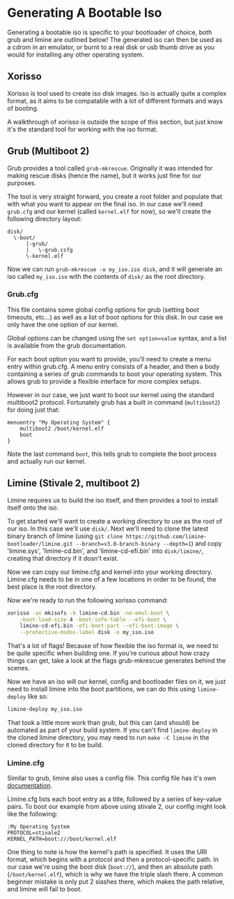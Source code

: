 # Generating A Bootable Iso
Generating a bootable iso is specific to your bootloader of choice, both grub and limine are outlined below!
The generated iso can then be used as a cdrom in an emulator, or burnt to a real disk or usb thumb drive as you would for installing any other operating system.

## Xorisso
Xorisso is tool used to create iso disk images. Iso is actually quite a complex format, as it aims to be compatable with a lot of different formats and ways of booting.

A walkthrough of xorisso is outside the scope of this section, but just know it's the standard tool for working with the iso format.

## Grub (Multiboot 2)
Grub provides a tool called `grub-mkrescue`. Originally it was intended for making rescue disks (hence the name), but it works just fine for our purposes.

The tool is very straight forward, you create a root folder and populate that with what you want to appear on the final iso. In our case we'll need `grub.cfg` and our kernel (called `kernel.elf` for now), so we'll create the following directory layout:

```
disk/
  \-boot/
      |-grub/
      |   \-grub.csfg
      \-kernel.elf
```

Now we can run `grub-mkrescue -o my_iso.iso disk`, and it will generate an iso called `my_iso.iso` with the contents of `disk/` as the root directory.

### Grub.cfg
This file contains some global config options for grub (setting boot timeouts, etc...) as well as a list of boot options for this disk. In our case we only have the one option of our kernel. 

Global options can be changed using the `set option=value` syntax, and a list is available from the grub documentation.

For each boot option you want to provide, you'll need to create a menu entry within grub.cfg. A menu entry consists of a header, and then a body containing a series of grub commands to boot your operating system. This allows grub to provide a flexible interface for more complex setups. 

However in our case, we just want to boot our kernel using the standard multiboot2 protocol. Fortunately grub has a built in command (`multiboot2`) for doing just that:

```
menuentry "My Operating System" {
    multiboot2 /boot/kernel.elf
    boot
}
```

Note the last command `boot`, this tells grub to complete the boot process and actually run our kernel.

## Limine (Stivale 2, multiboot 2)
Limine requires us to build the iso itself, and then provides a tool to install itself onto the iso. 

To get started we'll want to create a working directory to use as the root of our iso. In this case we'll use `disk/`. Next we'll need to clone the latest binary branch of limine (using `git clone https://github.com/limine-bootloader/limine.git --branch=v3.0-branch-binary --depth=1`) and copy 'limine.sys', 'limine-cd.bin', and 'limine-cd-efi.bin' into `disk/limine/`, creating that directory if it dosn't exist.

Now we can copy our limine.cfg and kernel into your working directory. Limine.cfg needs to be in one of a few locations in order to be found, the best place is the root directory. 

Now we're ready to run the following xorisso command:

```sh
xorisso -as mkisofs -b limine-cd.bin -no-emul-boot \
    -boot-load-size 4 -boot-info-table --efi-boot \
    limine-cd-efi.bin -efi-boot-part --efi-boot-image \
    --protective-msdos-label disk -o my_iso.iso
```

That's a lot of flags! Because of how flexible the iso format is, we need to be quite specific when building one. If you're curious about how crazy things can get, take a look at the flags grub-mkrescue generates behind the scenes.

Now we have an iso will our kernel, config and bootloader files on it, we just need to install limine into the boot partitions, we can do this using `limine-deploy` like so:

```sh
limine-deploy my_iso.iso
```

That took a little more work than grub, but this can (and should) be automated as part of your build system. If you can't find `limine-deploy` in the cloned limine directory, you may need to run `make -C limine` in the cloned directory for it to be build.

### Limine.cfg
Similar to grub, limine also uses a config file. This config file has it's own [documentation](https://github.com/limine-bootloader/limine/blob/trunk/CONFIG.md).

Limine.cfg lists each boot entry as a title, followed by a series of key-value pairs. To boot our example from above using stivale 2, our config might look like the following:

```
:My Operating System
PROTOCOL=stivale2
KERNEL_PATH=boot:///boot/kernel.elf
```

One thing to note is how the kernel's path is specified. It uses the URI format, which begins with a protocol and then a protocol-specific path. In our case we're using the boot disk (`boot://`), and then an absolute path (`/boot/kernel.elf`), which is why we have the triple slash there. A common beginner mistake is only put 2 slashes there, which makes the path relative, and limine will fail to boot.
